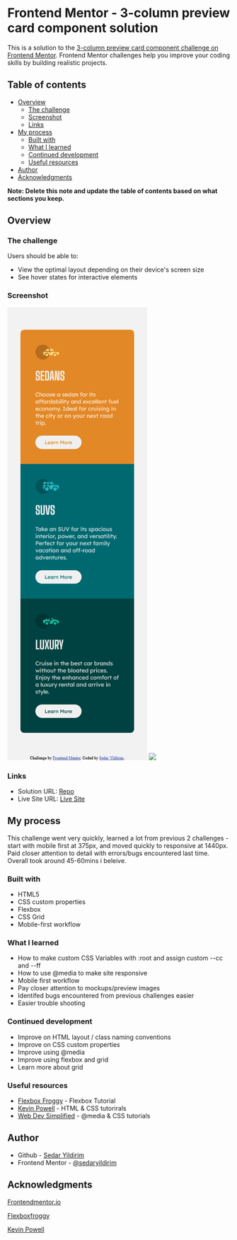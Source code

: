# Frontend Mentor - 3-column preview card component solution

This is a solution to the [3-column preview card component challenge on Frontend Mentor](https://www.frontendmentor.io/challenges/3column-preview-card-component-pH92eAR2-). Frontend Mentor challenges help you improve your coding skills by building realistic projects. 

## Table of contents

- [Overview](#overview)
  - [The challenge](#the-challenge)
  - [Screenshot](#screenshot)
  - [Links](#links)
- [My process](#my-process)
  - [Built with](#built-with)
  - [What I learned](#what-i-learned)
  - [Continued development](#continued-development)
  - [Useful resources](#useful-resources)
- [Author](#author)
- [Acknowledgments](#acknowledgments)

**Note: Delete this note and update the table of contents based on what sections you keep.**

## Overview

### The challenge

Users should be able to:

- View the optimal layout depending on their device's screen size
- See hover states for interactive elements

### Screenshot

![](./images/mobile_ss.jpg)
![](./images/desktop.jpg)

### Links

- Solution URL: [Repo](https://github.com/sedaryildirim/3-column-preview-card-component)
- Live Site URL: [Live Site](https://sedaryildirim.github.io/3-column-preview-card-component/)

## My process

This challenge went very quickly, learned a lot from previous 2 challenges - start with mobile first at 375px, and moved quickly to responsive at 1440px. Paid closer attention to detail with errors/bugs encountered last time. Overall took around 45-60mins i beleive.

### Built with

- HTML5
- CSS custom properties
- Flexbox
- CSS Grid
- Mobile-first workflow

### What I learned

- How to make custom CSS Variables with :root and assign custom --cc and --ff 
- How to use @media to make site responsive
- Mobile first workflow
- Pay closer attention to mockups/preview images
- Identifed bugs encountered from previous challenges easier
- Easier trouble shooting

### Continued development

- Improve on HTML layout / class naming conventions
- Improve on CSS custom properties
- Improve using @media
- Improve using flexbox and grid
- Learn more about grid

### Useful resources

- [Flexbox Froggy](https://flexboxfroggy.com/) - Flexbox Tutorial
- [Kevin Powell](https://www.youtube.com/KevinPowell) - HTML & CSS tutorirals
- [Web Dev Simplified](https://www.youtube.com/webdevsimplified) - @media & CSS tutorials

## Author

- Github - [Sedar Yildirim](https://github.com/sedaryildirim)
- Frontend Mentor - [@sedaryildirim](https://www.frontendmentor.io/profile/sedaryildirim)

## Acknowledgments

[Frontendmentor.io](https://www.frontendmentor.io/)

[Flexboxfroggy](https://flexboxfroggy.com/)

[Kevin Powell](https://www.youtube.com/KevinPowell)